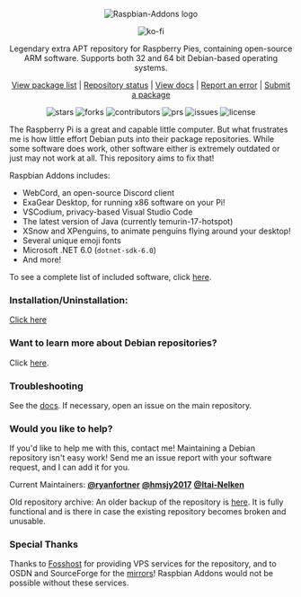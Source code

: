 <p align="center">
    <img src="https://cdn.jsdelivr.net/gh/ryanfortner/ryanfortner@main/test5.png" alt="Raspbian-Addons logo">
</p>

<p align="center">
    <img src="https://ko-fi.com/img/githubbutton_sm.svg" href="https://ko-fi.com/D1D476WQM" alt="ko-fi">

<p align="center">Legendary extra APT repository for Raspberry Pies, containing open-source ARM software. Supports both 32 and 64 bit Debian-based operating systems.
<p align="center">
  <a href="https://docs.raspbian-addons.org/package-list">
    View package list</a>
  |
  <a href="https://status.raspbian-addons.org">
    Repository status</a>
  |
  <a href="https://docs.raspbian-addons.org">
    View docs</a>
  |
  <a href="https://github.com/raspbian-addons/raspbian-addons/issues/new?assignees=&labels=bug&template=bug_report.md&title=%5Bbug%5D%3A+">
    Report an error</a>
  |
  <a href="https://github.com/raspbian-addons/raspbian-addons/issues/new?assignees=&labels=package+submission&template=package_submission.yaml&title=%5BPackage+submission%5D%3A+">
    Submit a package</a>

<p align="center">
    <img src="https://img.shields.io/github/stars/raspbian-addons/raspbian-addons" alt="stars">
    <img src="https://img.shields.io/github/forks/raspbian-addons/raspbian-addons" alt="forks">
    <img src="https://img.shields.io/github/contributors/raspbian-addons/raspbian-addons" alt="contributors">
    <img src="https://img.shields.io/github/issues-pr/raspbian-addons/raspbian-addons" alt="prs">
    <img src="https://img.shields.io/github/issues/raspbian-addons/raspbian-addons" alt="issues">
    <img src="https://img.shields.io/github/license/raspbian-addons/raspbian-addons" alt="license">

The Raspberry Pi is a great and capable little computer. But what frustrates me is how little effort Debian puts into their package repositories. While some software does work, other software either is extremely outdated or just may not work at all. This repository aims to fix that!

Raspbian Addons includes:
- WebCord, an open-source Discord client
- ExaGear Desktop, for running x86 software on your Pi!
- VSCodium, privacy-based Visual Studio Code
- The latest version of Java (currently temurin-17-hotspot)
- XSnow and XPenguins, to animate penguins flying around your desktop!
- Several unique emoji fonts
- Microsoft .NET 6.0 (`dotnet-sdk-6.0`)
- And more!
    
To see a complete list of included software, click [here](https://docs.raspbian-addons.org/package-list).

### **Installation/Uninstallation:**

[Click here](https://docs.raspbian-addons.org/install/)

### Want to learn more about Debian repositories?

Click [here](https://docs.raspbian-addons.org/about/how-does-it-work/).

### Troubleshooting

See the [docs](https://docs.raspbian-addons.org/troubleshooting/common-issues/). If necessary, open an issue on the main repository.

### Would you like to help?

If you'd like to help me with this, contact me! Maintaining a Debian repository isn't easy work! Send me an issue report with your software request, and I can add it for you.

Current Maintainers: [**@ryanfortner**](https://github.com/ryanfortner) [**@hmsjy2017**](https://github.com/hmsjy2017) [**@Itai-Nelken**](https://github.com/Itai-Nelken/)

Old repository archive: An older backup of the repository is [here](https://archive.org/download/old-repo-archive/old-repo-archive.zip). It is fully functional and is there in case the existing repository becomes broken and unusable.

### Special Thanks

Thanks to [Fosshost](https://fosshost.org/) for providing VPS services for the repository, and to OSDN and SourceForge for the [mirrors](https://github.com/raspbian-addons/mirrors)! Raspbian Addons would not be possible without these services.
